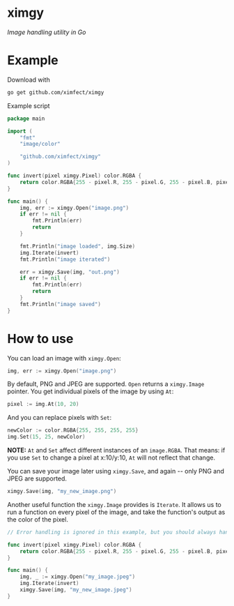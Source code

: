 # ximgy
*Image handling utility in Go*

# Example
Download with
```sh
go get github.com/ximfect/ximgy
```

Example script
```go
package main

import (
	"fmt"
	"image/color"

	"github.com/ximfect/ximgy"
)

func invert(pixel ximgy.Pixel) color.RGBA {
	return color.RGBA{255 - pixel.R, 255 - pixel.G, 255 - pixel.B, pixel.A}
}

func main() {
	img, err := ximgy.Open("image.png")
	if err != nil {
		fmt.Println(err)
		return
	}

	fmt.Println("image loaded", img.Size)
	img.Iterate(invert)
	fmt.Println("image iterated")

	err = ximgy.Save(img, "out.png")
	if err != nil {
		fmt.Println(err)
		return
	}
	fmt.Println("image saved")
}
```

# How to use
You can load an image with `ximgy.Open`:
```go
img, err := ximgy.Open("image.png")
```
By default, PNG and JPEG are supported. `Open` returns a `ximgy.Image` pointer.
You get individual pixels of the image by using `At`:
```go
pixel := img.At(10, 20)
```
And you can replace pixels with `Set`:
```go
newColor := color.RGBA{255, 255, 255, 255}
img.Set(15, 25, newColor)
```
**NOTE:** `At` and `Set` affect different instances of an `image.RGBA`. 
That means: if you use `Set` to change a pixel at x:10/y:10, `At` will not reflect that change.

You can save your image later using `ximgy.Save`, and again -- only PNG and JPEG are supported.
```go
ximgy.Save(img, "my_new_image.png")
```
Another useful function the `ximgy.Image` provides is `Iterate`.
It allows us to run a function on every pixel of the image, and take the function's output as the color of the pixel.
```go
// Error handling is ignored in this example, but you should always handle your errors

func invert(pixel ximgy.Pixel) color.RGBA {
    return color.RGBA{255 - pixel.R, 255 - pixel.G, 255 - pixel.B, pixel.A}
}

func main() {
    img, _ := ximgy.Open("my_image.jpeg")
    img.Iterate(invert)
    ximgy.Save(img, "my_new_image.jpeg")
}
```